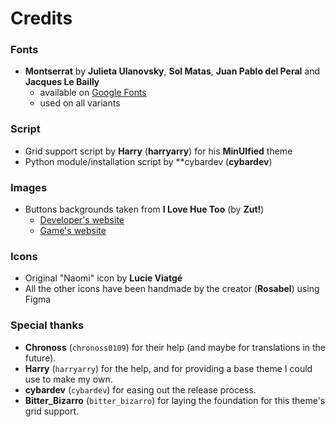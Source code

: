 # Credits

### Fonts

- **Montserrat** by **Julieta Ulanovsky**, **Sol Matas**, **Juan Pablo del Peral** and **Jacques Le Bailly**
    - available on [Google Fonts](https://fonts.google.com/specimen/Montserrat)
    - used on all variants

### Script

- Grid support script by **Harry** (**harryarry**) for his **MinUIfied** theme
- Python module/installation script by **cybardev (**cybardev**)

### Images

- Buttons backgrounds taken from **I Love Hue Too** (by **Zut!**)
    * [Developer's website](https://www.zutgames.com/)
    * [Game's website](https://www.zutgames.com/i-love-hue-too.php)

### Icons

- Original "Naomi" icon by **Lucie Viatgé**
- All the other icons have been handmade by the creator (**Rosabel**) using Figma

### Special thanks

- **Chronoss** (`chronoss0109`) for their help (and maybe for translations in the future).
- **Harry** (`harryarry`) for the help, and for providing a base theme I could use to make my own.
- **cybardev** (`cybardev`) for easing out the release process.
- **Bitter_Bizarro** (`bitter_bizarro`) for laying the foundation for this theme's grid support.
